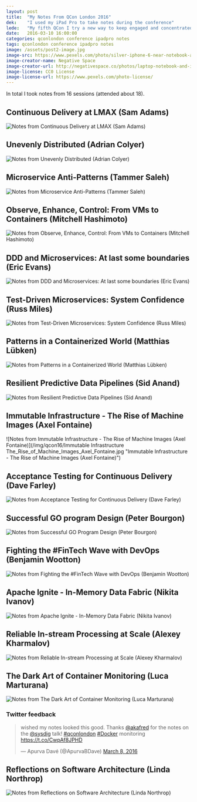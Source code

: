```yaml
---
layout: post
title:  "My Notes From QCon London 2016"
dek:    "I used my iPad Pro to take notes during the conference"
lede:   "My fifth QCon I try a new way to keep engaged and concentrated during the talks. Usually I bore quite easily and my mind wanders off, but taking notes often helps me to focus. I use FreeMind to take notes on my laptop, but this time I have tried the Paper-app by fiftythree.com on my new iPad Pro (with the Apple Pencil). "
date:   2016-03-10 16:00:00
categories: qconlondon conference ipadpro notes
tags: qconlondon conference ipadpro notes
image: /assets/post2-image.jpg
image-src: https://www.pexels.com/photo/silver-iphone-6-near-notebook-and-click-pen-92902/
image-creator-name: Negative Space
image-creator-url: http://negativespace.co/photos/laptop-notebook-and-iphone-stock-photo/
image-license: CC0 License
image-license-url: https://www.pexels.com/photo-license/
---
```


In total I took notes from 16 sessions (attended about 18).

## Continuous Delivery at LMAX (Sam Adams)

![Notes from Continuous Delivery at LMAX (Sam Adams)](/img/qcon16/Continuous_Delivery_at_LMAX_Sam_Adams.jpg "Continuous Delivery at LMAX (Sam Adams)")

## Unevenly Distributed (Adrian Colyer)

![Notes from Unevenly Distributed (Adrian Colyer)](/img/qcon16/Unevenly_Distributed_Adrian_Colyer.jpg "Unevenly Distributed (Adrian Colyer)")

## Microservice Anti-Patterns (Tammer Saleh)

![Notes from Microservice Anti-Patterns (Tammer Saleh)](/img/qcon16/Microservice_Anti_Patterns_Tammer_Saleh.jpg "Microservice Anti-Patterns (Tammer Saleh)")

## Observe, Enhance, Control: From VMs to Containers (Mitchell Hashimoto)

![Notes from Observe, Enhance, Control: From VMs to Containers (Mitchell Hashimoto)](/img/qcon16/Observe_Enhance_Control_From_VMs_to_Containers_Mitchell_Hashimoto.jpg "Observe, Enhance, Control: From VMs to Containers (Mitchell Hashimoto)")

## DDD and Microservices: At last some boundaries (Eric Evans)

![Notes from DDD and Microservices: At last some boundaries (Eric Evans)](/img/qcon16/DDD_and_Microservices_At_last_some_boundaries_Eric_Evans.jpg "DDD and Microservices: At last some boundaries (Eric Evans)")

## Test-Driven Microservices: System Confidence (Russ Miles)

![Notes from Test-Driven Microservices: System Confidence (Russ Miles)](/img/qcon16/Test_Driven_Microservices_System_Confidence_Russ_Miles.jpg "Test-Driven Microservices: System Confidence (Russ Miles)")

## Patterns in a Containerized World (Matthias Lübken)

![Notes from Patterns in a Containerized World (Matthias Lübken)](/img/qcon16/Patterns_in_a_Containerized_World_Matthias_Luebken.jpg "Patterns in a Containerized World (Matthias Luebken)")

## Resilient Predictive Data Pipelines (Sid Anand)

![Notes from Resilient Predictive Data Pipelines (Sid Anand)](/img/qcon16/Resilient_Predictive_Data_Pipelines_Sid_Anand.jpg "Resilient Predictive Data Pipelines (Sid Anand)")

## Immutable Infrastructure - The Rise of Machine Images (Axel Fontaine)

![Notes from Immutable Infrastructure - The Rise of Machine Images (Axel Fontaine)](/img/qcon16/Immutable Infrastructure The_Rise_of_Machine_Images_Axel_Fontaine.jpg "Immutable Infrastructure - The Rise of Machine Images (Axel Fontaine)")

## Acceptance Testing for Continuous Delivery (Dave Farley)

![Notes from Acceptance Testing for Continuous Delivery (Dave Farley)](/img/qcon16/Acceptance_Testing_for_Continuous_Delivery_Dave_Farley.jpg "Acceptance Testing for Continuous Delivery (Dave Farley)")

## Successful GO program Design (Peter Bourgon)

![Notes from Successful GO Program Design (Peter Bourgon)](/img/qcon16/Successful_GO_Program_Design_Peter_Bourgon.jpg "Successful GO Program Design (Peter Bourgon)")

## Fighting the #FinTech Wave with DevOps (Benjamin Wootton)

![Notes from Fighting the #FinTech Wave with DevOps (Benjamin Wootton)](/img/qcon16/Fighting_the_FinTech_Wave_with_DevOps_Benjamin_Wootton.jpg "Fighting the #FinTech Wave with DevOps (Benjamin Wootton)")

## Apache Ignite - In-Memory Data Fabric (Nikita Ivanov)

![Notes from Apache Ignite - In-Memory Data Fabric (Nikita Ivanov)](/img/qcon16/Apache_Ignite_In_Memory_Data_Fabric_Nikita_Ivanov.jpg "Apache Ignite - In-Memory Data Fabric (Nikita Ivanov)")

## Reliable In-stream Processing at Scale (Alexey Kharmalov)

![Notes from Reliable In-stream Processing at Scale (Alexey Kharmalov)](/img/qcon16/Reliable_In_stream_Processing_at_Scale_Alexey_Kharmalov.jpg "Reliable In-stream Processing at Scale (Alexey Kharmalov)")

## The Dark Art of Container Monitoring (Luca Marturana)

![Notes from The Dark Art of Container Monitoring (Luca Marturana)](/img/qcon16/The_Dark_Art_of_Container_Monitoring_Luca_Marturana.jpg "The Dark Art of Container Monitoring (Luca Marturana)")

### Twitter feedback

<blockquote class="twitter-tweet" data-lang="en"><p lang="en" dir="ltr">wished my notes looked this good. Thanks <a href="https://twitter.com/akafred">@akafred</a> for the notes on the <a href="https://twitter.com/sysdig">@sysdig</a> talk! <a href="https://twitter.com/hashtag/qconlondon?src=hash">#qconlondon</a> <a href="https://twitter.com/hashtag/Docker?src=hash">#Docker</a> monitoring <a href="https://t.co/CwpAf8JPHD">https://t.co/CwpAf8JPHD</a></p>&mdash; Apurva Davé (@ApurvaBDave) <a href="https://twitter.com/ApurvaBDave/status/707244148944834561">March 8, 2016</a></blockquote>
<script async src="//platform.twitter.com/widgets.js" charset="utf-8"></script>

## Reflections on Software Architecture (Linda Northrop)

![Notes from Reflections on Software Architecture (Linda Northrop)](/img/qcon16/Reflections_on_Software_Architecture_Linda_Northrop.jpg "Reflections on Software Architecture (Linda Northrop)")
